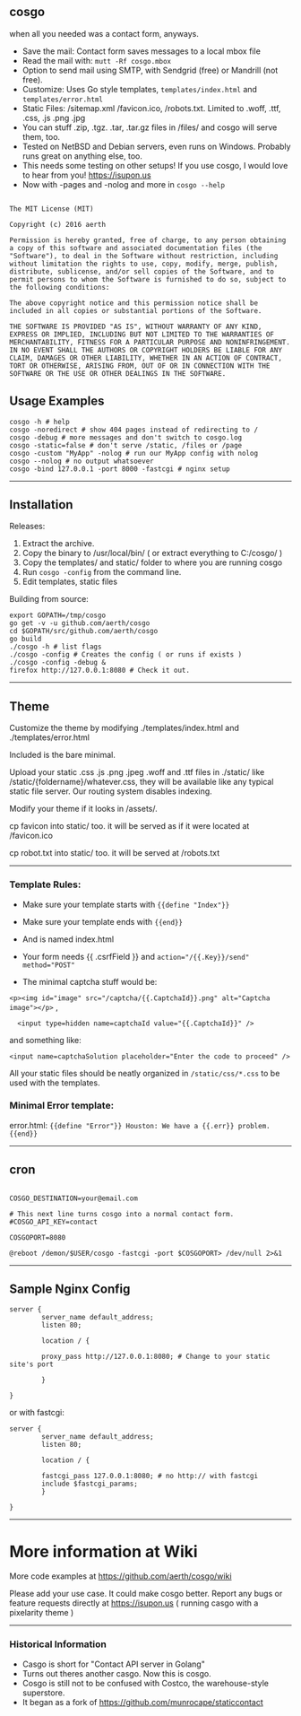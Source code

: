 ## cosgo
when all you needed was a contact form, anyways.

* Save the mail: Contact form saves messages to a local mbox file
* Read the mail with: `mutt -Rf cosgo.mbox`
* Option to send mail using SMTP, with Sendgrid (free) or Mandrill (not free).
* Customize: Uses Go style templates, `templates/index.html` and `templates/error.html`
* Static Files: /sitemap.xml /favicon.ico, /robots.txt. Limited to .woff, .ttf, .css, .js .png .jpg
* You can stuff .zip, .tgz. .tar, .tar.gz files in /files/ and cosgo will serve them, too.
* Tested on NetBSD and Debian servers, even runs on Windows. Probably runs great on anything else, too.
* This needs some testing on other setups! If you use cosgo, I would love to hear from you! https://isupon.us
* Now with -pages and -nolog and more in `cosgo --help`

```

The MIT License (MIT)

Copyright (c) 2016 aerth

Permission is hereby granted, free of charge, to any person obtaining a copy of this software and associated documentation files (the "Software"), to deal in the Software without restriction, including without limitation the rights to use, copy, modify, merge, publish, distribute, sublicense, and/or sell copies of the Software, and to permit persons to whom the Software is furnished to do so, subject to the following conditions:

The above copyright notice and this permission notice shall be included in all copies or substantial portions of the Software.

THE SOFTWARE IS PROVIDED "AS IS", WITHOUT WARRANTY OF ANY KIND, EXPRESS OR IMPLIED, INCLUDING BUT NOT LIMITED TO THE WARRANTIES OF MERCHANTABILITY, FITNESS FOR A PARTICULAR PURPOSE AND NONINFRINGEMENT. IN NO EVENT SHALL THE AUTHORS OR COPYRIGHT HOLDERS BE LIABLE FOR ANY CLAIM, DAMAGES OR OTHER LIABILITY, WHETHER IN AN ACTION OF CONTRACT, TORT OR OTHERWISE, ARISING FROM, OUT OF OR IN CONNECTION WITH THE SOFTWARE OR THE USE OR OTHER DEALINGS IN THE SOFTWARE.

```

## Usage Examples



```
cosgo -h # help
cosgo -noredirect # show 404 pages instead of redirecting to /
cosgo -debug # more messages and don't switch to cosgo.log
cosgo -static=false # don't serve /static, /files or /page
cosgo -custom "MyApp" -nolog # run our MyApp config with nolog
cosgo --nolog # no output whatsoever
cosgo -bind 127.0.0.1 -port 8000 -fastcgi # nginx setup

```

-------

## Installation

Releases:

1. Extract the archive.
2. Copy the binary to /usr/local/bin/ ( or extract everything to C:/cosgo/ )
3. Copy the templates/ and static/ folder to where you are running cosgo
4. Run `cosgo -config` from the command line.
5. Edit templates, static files

Building from source:

```
export GOPATH=/tmp/cosgo
go get -v -u github.com/aerth/cosgo
cd $GOPATH/src/github.com/aerth/cosgo
go build
./cosgo -h # list flags
./cosgo -config # Creates the config ( or runs if exists )
./cosgo -config -debug &
firefox http://127.0.0.1:8080 # Check it out.

```

-------

## Theme

Customize the theme by modifying ./templates/index.html and ./templates/error.html

Included is the bare minimal.

Upload your static .css .js .png .jpeg .woff and .ttf files in ./static/ like /static/{foldername}/whatever.css, they will be available like any typical static file server. Our routing system disables indexing.

Modify your theme if it looks in /assets/.

cp favicon into static/ too. it will be served as if it were located at /favicon.ico

cp robot.txt into static/ too. it will be served at /robots.txt

-------

### Template Rules:

  * Make sure your template starts with `{{define "Index"}}`

  * Make sure your template ends with `{{end}}`

  * And is named index.html

  * Your form needs {{ .csrfField }} and `action="/{{.Key}}/send" method="POST"`
  * The minimal captcha stuff would be:

`
    <p><img id="image" src="/captcha/{{.CaptchaId}}.png" alt="Captcha image"></p>
 ` ,

 `  <input type=hidden name=captchaId value="{{.CaptchaId}}" />`

  and something like:

`
 <input name=captchaSolution placeholder="Enter the code to proceed" />
`

All your static files should be neatly organized in `/static/css/*.css` to be used with the templates.


### Minimal Error template:

error.html:
`{{define "Error"}}
Houston: We have a {{.err}} problem.
{{end}}`

-------

## cron
```cron

COSGO_DESTINATION=your@email.com

# This next line turns cosgo into a normal contact form.
#COSGO_API_KEY=contact

COSGOPORT=8080

@reboot /demon/$USER/cosgo -fastcgi -port $COSGOPORT> /dev/null 2>&1

```

-------


## Sample Nginx Config

```nginx
server {
        server_name default_address;
        listen 80;

        location / {

        proxy_pass http://127.0.0.1:8080; # Change to your static site's port

        }

}

```

or with fastcgi:

```nginx
server {
        server_name default_address;
        listen 80;

        location / {

        fastcgi_pass 127.0.0.1:8080; # no http:// with fastcgi
        include $fastcgi_params;
        }

}

```
-------

# More information at Wiki

More code examples at https://github.com/aerth/cosgo/wiki

Please add your use case. It could make cosgo better. Report any bugs or feature requests directly at https://isupon.us ( running casgo with a pixelarity theme )

-------

### Historical Information

* Casgo is short for "Contact API server in Golang"
* Turns out theres another casgo. Now this is cosgo.
* Cosgo is still not to be confused with Costco, the warehouse-style superstore.
* It began as a fork of https://github.com/munrocape/staticcontact

